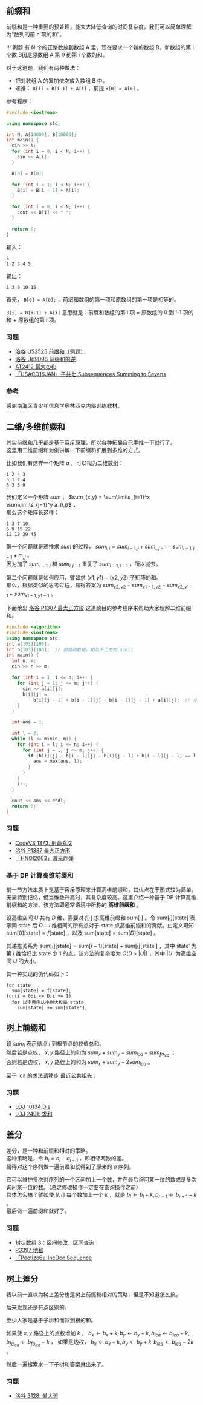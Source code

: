 ## 前缀和

前缀和是一种重要的预处理，能大大降低查询的时间复杂度。我们可以简单理解为“数列的前 n 项的和”。

!!! 例题
    有 N 个的正整数放到数组 A 里，现在要求一个新的数组 B，新数组的第 i 个数 B[i]是原数组 A 第 0 到第 i 个数的和。

对于这道题，我们有两种做法：

- 把对数组 A 的累加依次放入数组 B 中。
- 递推： `B[i] = B[i-1] + A[i]` ，前提 `B[0] = A[0]` 。

参考程序：

```cpp
#include <iostream>

using namespace std;

int N, A[10000], B[10000];
int main() {
  cin >> N;
  for (int i = 0; i < N; i++) {
    cin >> A[i];
  }

  B[0] = A[0];

  for (int i = 1; i < N; i++) {
    B[i] = B[i - 1] + A[i];
  }

  for (int i = 0; i < N; i++) {
    cout << B[i] << " ";
  }

  return 0;
}
```

输入：

    5
    1 2 3 4 5

输出：

    1 3 6 10 15 

首先， `B[0] = A[0];` ，前缀和数组的第一项和原数组的第一项是相等的。

 `B[i] = B[i-1] + A[i]` 意思就是：前缀和数组的第 i 项 = 原数组的 0 到 i-1 项的和 + 原数组的第 i 项。

### 习题

-  [洛谷 U53525 前缀和（例题）](https://www.luogu.com.cn/problem/U53525) 
-  [洛谷 U69096 前缀和的逆](https://www.luogu.com.cn/problem/U69096) 
-  [AT2412 最大の和](https://www.luogu.com.cn/problem/AT2412) 
-  [「USACO16JAN」子共七 Subsequences Summing to Sevens](https://www.luogu.com.cn/problem/P3131) 

### 参考

感谢南海区青少年信息学奥林匹克内部训练教材。

## 二维/多维前缀和

其实前缀和几乎都是基于容斥原理，所以各种拓展自己手推一下就行了。  
这里用二维前缀和为例讲解一下前缀和扩展到多维的方式。

比如我们有这样一个矩阵 $a$ ，可以视为二维数组：

```plain
1 2 4 3
5 1 2 4
6 3 5 9
```

我们定义一个矩阵 $sum$ ， $sum_{x,y} = \sum\limits_{i=1}^x \sum\limits_{j=1}^y a_{i,j}$ ，  
那么这个矩阵长这样：

```plain
1 3 7 10
6 9 15 22
12 18 29 45
```

第一个问题就是递推求 $sum$ 的过程， $sum_{i,j} = sum_{i - 1,j} + sum_{i,j - 1} - sum_{i - 1,j - 1} + a_{i,j}$ 。  
因为加了 $sum_{i - 1,j}$ 和 $sum_{i,j - 1}$ 重复了 $sum_{i - 1,j - 1}$ ，所以减去。

第二个问题就是如何应用，譬如求 $(x1,y1) - (x2,y2)$ 子矩阵的和。  
那么，根据类似的思考过程，易得答案为 $sum_{x2,y2} - sum_{x1 - 1,y2} - sum_{x2,y1 - 1} + sum_{x1 - 1,y1 - 1}$ 。

下面给出 [洛谷 P1387 最大正方形](https://www.luogu.com.cn/problem/P1387) 这道题目的参考程序来帮助大家理解二维前缀和。

```cpp
#include <algorithm>
#include <iostream>
using namespace std;
int a[103][103];
int b[103][103];  // 前缀和数组，相当于上文的 sum[]
int main() {
  int n, m;
  cin >> n >> m;

  for (int i = 1; i <= n; i++) {
    for (int j = 1; j <= m; j++) {
      cin >> a[i][j];
      b[i][j] =
          b[i][j - 1] + b[i - 1][j] - b[i - 1][j - 1] + a[i][j];  // 求前缀和
    }
  }

  int ans = 1;

  int l = 2;
  while (l <= min(n, m)) {
    for (int i = l; i <= n; i++) {
      for (int j = l; j <= m; j++) {
        if (b[i][j] - b[i - l][j] - b[i][j - l] + b[i - l][j - l] == l * l) {
          ans = max(ans, l);
        }
      }
    }
    l++;
  }

  cout << ans << endl;
  return 0;
}
```

### 习题

-  [CodeVS 1373. 射命丸文](http://www.joyoi.cn/problem/codevs-1373) 
-  [洛谷 P1387 最大正方形](https://www.luogu.com.cn/problem/P1387) 
-  [「HNOI2003」激光炸弹](https://www.luogu.com.cn/problem/P2280) 

### 基于 DP 计算高维前缀和

前一节方法本质上是基于容斥原理来计算高维前缀和，其优点在于形式较为简单，无需特别记忆，但当维数升高时，其复杂度较高。这里介绍一种基于 DP 计算高维前缀和的方法。该方法即通常语境中所称的 **高维前缀和** 。

设高维空间 $U$ 共有 $D$ 维，需要对 $f[\cdot]$ 求高维前缀和 $\text{sum}[\cdot]$ 。令 $\text{sum}[i][\text{state}]$ 表示同 $\text{state}$ 后 $D - i$ 维相同的所有点对于 $\text{state}$ 点高维前缀和的贡献。由定义可知 $\text{sum}[0][\text{state}] = f[\text{state}]$ ，以及 $\text{sum}[\text{state}] = \text{sum}[D][\text{state}]$ 。

其递推关系为 $\text{sum}[i][\text{state}] = \text{sum}[i - 1][\text{state}] + \text{sum}[i][\text{state}']$ ，其中 $\text{state}'$ 为第 $i$ 维恰好比 $\text{state}$ 少 $1$ 的点。该方法的复杂度为 $O(D \times |U|)$ ，其中 $|U|$ 为高维空间 $U$ 的大小。

其一种实现的伪代码如下：

    for state
      sum[state] = f[state];
    for(i = 0;i <= D;i += 1)
      for 以字典序从小到大枚举 state
        sum[state] += sum[state'];

## 树上前缀和

设 $sum_i$ 表示结点 $i$ 到根节点的权值总和。  
然后若是点权， $x,y$ 路径上的和为 $sum_x + sum_y - sum_{lca} - sum_{fa_{lca}}$ ；  
否则若是边权， $x,y$ 路径上的和为 $sum_x + sum_y - 2sum_{lca}$ 。

至于 lca 的求法请移步 [最近公共祖先](../graph/lca.md) 。

### 习题

-  [LOJ 10134.Dis](https://loj.ac/problem/10134) 
-  [LOJ 2491. 求和](https://loj.ac/problem/2491) 

## 差分

差分，是一种和前缀和相对的策略。  
这种策略是，令 $b_i = a_i - a_{i - 1}$ ，即相邻两数的差。  
易得对这个序列做一遍前缀和就得到了原来的 $a$ 序列。

它可以维护多次对序列的一个区间加上一个数，并在最后询问某一位的数或是多次询问某一位的数。（总之修改操作一定要在查询操作之前）  
具体怎么搞？譬如使 $[l,r]$ 每个数加上一个 $k$ ，就是 $b_l \leftarrow b_l + k,b_{r + 1} \leftarrow b_{r + 1} - k$ 。  
最后做一遍前缀和就好了。

### 习题

-  [树状数组 3：区间修改，区间查询](https://loj.ac/problem/132) 
-  [P3397 地毯](https://www.luogu.com.cn/problem/P3397) 
-  [「Poetize6」IncDec Sequence](https://www.luogu.com.cn/problem/P4552) 

## 树上差分

我以前一直以为树上差分也是树上前缀和相对的策略，但是不知道怎么搞。

后来发现还是有点区别的。

至少人家是基于子树和而非到根的和。

如果使 $x,y$ 路径上的点权增加 $k$ ， $b_x \leftarrow b_x + k,b_y \leftarrow b_y + k,b_{lca} \leftarrow b_{lca} - k,b_{fa_{lca}} \leftarrow b_{fa_{lca}} - k$ ，
如果是边权， $b_x \leftarrow b_x + k,b_y \leftarrow b_y + k,b_{lca} \leftarrow b_{lca} - 2k$ 。

然后一遍搜索求一下子树和答案就出来了。

### 习题

-  [洛谷 3128. 最大流](https://www.luogu.com.cn/problem/P3128) 
